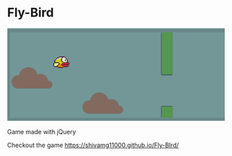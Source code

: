 # Fly-Bird

![Alt text](/shot.png?raw=true "Optional Title")

Game made with jQuery

Checkout the game https://shivamg11000.github.io/Fly-BIrd/
